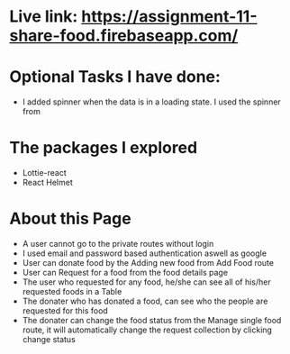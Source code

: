 # Live link: https://assignment-11-share-food.firebaseapp.com/
# Optional Tasks I have done:
- I added spinner when the data is in a loading state. I used the spinner from
# The packages I explored
-  Lottie-react
- React Helmet
# About this Page
- A user cannot go to the private routes without login
- I used email and password based authentication aswell as google
- User can donate food by the Adding new food from Add Food route
- User can Request for a food from the food details page
- The user who requested for any food, he/she can see all of his/her requested foods in a Table
- The donater who has donated a food, can see who the people are requested for this food
- The donater can change the food status from the Manage single food route, it will automatically change the request collection by clicking change status